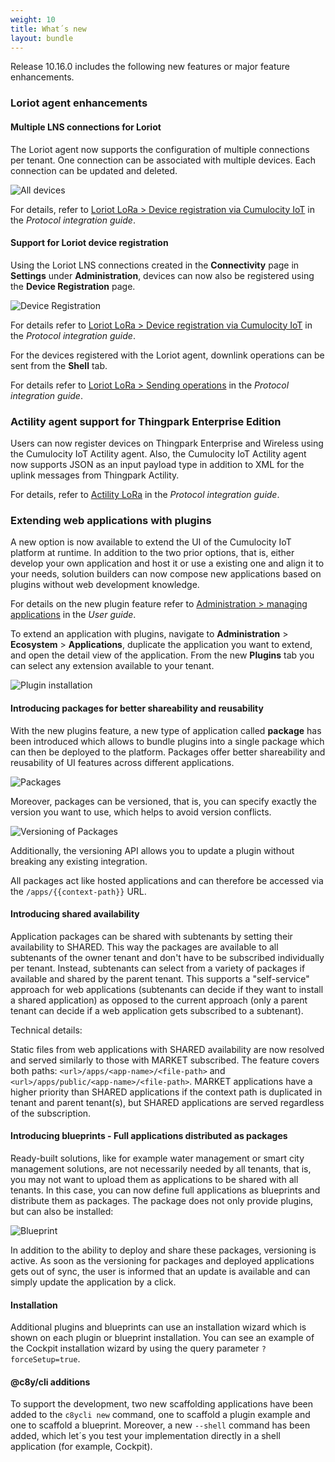 ```yaml
---
weight: 10
title: What´s new
layout: bundle
---
```


Release 10.16.0 includes the following new features or major feature enhancements.

### Loriot agent enhancements

#### Multiple LNS connections for Loriot

The Loriot agent now supports the configuration of multiple connections per tenant. One connection can be associated with multiple devices. Each connection can be updated and deleted.

![All devices](/images/release-notes/multiple_lns_connection_loriot.png)

For details, refer to [Loriot LoRa > Device registration via Cumulocity IoT](https://cumulocity.com/guides/protocol-integration/lora-loriot/#configure-loriot-credentials-cumulocity) in the *Protocol integration guide*.

#### Support for Loriot device registration

Using the Loriot LNS connections created in the **Connectivity** page in **Settings** under **Administration**, devices can now also be registered using the **Device Registration** page.

![Device Registration](/images/release-notes/loriot-registration.png)

For details refer to [Loriot LoRa > Device registration via Cumulocity IoT](https://cumulocity.com/guides/protocol-integration/lora-loriot/#configure-loriot-credentials-cumulocity) in the *Protocol integration guide*.

For the devices registered with the Loriot agent, downlink operations can be sent from the **Shell** tab.

For details refer to [Loriot LoRa > Sending operations](https://cumulocity.com/guides/protocol-integration/lora-loriot/#operations-loriot) in the *Protocol integration guide*.

### Actility agent support for Thingpark Enterprise Edition

Users can now register devices on Thingpark Enterprise and Wireless using the Cumulocity IoT Actility agent. Also, the Cumulocity IoT Actility agent now supports JSON as an input payload type in addition to XML for the uplink messages from Thingpark Actility.

For details, refer to [Actility LoRa](https://cumulocity.com/guides/protocol-integration/lora-actility/) in the *Protocol integration guide*.

### Extending web applications with plugins

A new option is now available to extend the UI of the Cumulocity IoT platform at runtime. In addition to the two prior options, that is, either develop your own application and host it or use a existing one and align it to your needs, solution builders can now compose new applications based on plugins without web development knowledge.

For details on the new plugin feature refer to [Administration > managing applications](https://cumulocity.com/guides/10.16.0/users-guide/administration/#managing-applications) in the *User guide*.

To extend an application with plugins, navigate to **Administration** > **Ecosystem** > **Applications**, duplicate the application you want to extend, and open the detail view of the application. From the new **Plugins** tab you can select any extension available to your tenant.

![Plugin installation](/images/release-notes/plugin-install.png)

#### Introducing packages for better shareability and reusability

With the new plugins feature, a new type of application called **package** has been introduced which allows to bundle plugins into a single package which can then be deployed to the platform. Packages offer better shareability and reusability of UI features across different applications.

![Packages](/images/release-notes/packages-detail-view.png)

Moreover, packages can be versioned, that is, you can specify exactly the version you want to use, which helps to avoid version conflicts.

![Versioning of Packages](/images/release-notes/versions.png)

Additionally, the versioning API allows you to update a plugin without breaking any existing integration.

All packages act like hosted applications and can therefore be accessed via the `/apps/{{context-path}}` URL.

#### Introducing shared availability

Application packages can be shared with subtenants by setting their availability to SHARED. This way the packages are available to all subtenants of the owner tenant and don't have to be subscribed individually per tenant. Instead, subtenants can select from a variety of packages if available and shared by the parent tenant. This supports a "self-service" approach for web applications (subtenants can decide if they want to install a shared application) as opposed to the current approach (only a parent tenant can decide if a web application gets subscribed to a subtenant).

Technical details:

Static files from web applications with SHARED availability are now resolved and served similarly to those with MARKET subscribed. The feature covers both paths: `<url>/apps/<app-name>/<file-path>` and `<url>/apps/public/<app-name>/<file-path>`. MARKET applications have a higher priority than SHARED applications if the context path is duplicated in tenant and parent tenant(s), but SHARED applications are served regardless of the subscription.


#### Introducing blueprints - Full applications distributed as packages

Ready-built solutions, like for example water management or smart city management solutions, are not necessarily needed by all tenants, that is, you may not want to upload them as applications to be shared with all tenants. In this case, you can now define full applications as blueprints and distribute them as packages. The package does not only provide plugins, but can also be installed:

![Blueprint](/images/release-notes/blueprint.png)

In addition to the ability to deploy and share these packages, versioning is active. As soon as the versioning for packages and deployed applications gets out of sync, the user is informed that an update is available and can simply update the application by a click.

#### Installation

Additional plugins and blueprints can use an installation wizard which is shown on each plugin or blueprint installation. You can see an example of the Cockpit installation wizard by using the query parameter `?forceSetup=true`.


#### @c8y/cli additions

To support the development, two new scaffolding applications have been added to the `c8ycli new` command, one to scaffold a plugin example and one to scaffold a blueprint. Moreover, a new `--shell` command has been added, which let´s you test your implementation directly in a shell application (for example, Cockpit).

